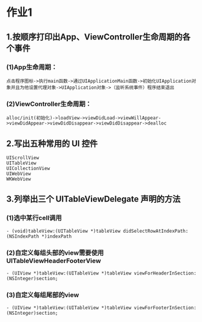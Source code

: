# 作业1
## 1.按顺序打印出App、ViewController生命周期的各个事件
### (1)App生命周期：
```
点击程序图标->执行main函数->通过UIApplicationMain函数->初始化UIApplication对象并且为他设置代理对象->UIApplication对象->（监听系统事件）程序结束退出
```
### (2)ViewController生命周期：
```
alloc/init(初始化)->loadView->viewDidLoad->viewWillAppear->viewDidAppear->viewDidDisappear->viewDidDisappear->dealloc
```
## 2.写出五种常用的 UI 控件
``` 
UIScrollView
UITableView
UICollectionView
UIWebView
WKWebView
```
## 3.列举出三个 UITableViewDelegate 声明的方法
### (1)选中某行cell调用
```
- (void)tableView:(UITableView *)tableView didSelectRowAtIndexPath:(NSIndexPath *)indexPath
```
### (2)自定义每组头部的view需要使用UITableViewHeaderFooterView
```
- (UIView *)tableView:(UITableView *)tableView viewForHeaderInSection:(NSInteger)section; 
```
### (3)自定义每组尾部的view
```
- (UIView *)tableView:(UITableView *)tableView viewForFooterInSection:(NSInteger)section;
```
